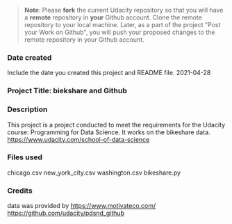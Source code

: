 >**Note**: Please **fork** the current Udacity repository so that you will have a **remote** repository in **your** Github account. Clone the remote repository to your local machine. Later, as a part of the project "Post your Work on Github", you will push your proposed changes to the remote repository in your Github account.

### Date created
Include the date you created this project and README file.
2021-04-28

### Project Title: biekshare and Github

### Description
This project is a project conducted to meet the requirements for the Udacity course: Programming for Data Science. It works on the bikeshare data.
https://www.udacity.com/school-of-data-science

### Files used
chicago.csv
new_york_city.csv
washington.csv
bikeshare.py

### Credits
data was provided by https://www.motivateco.com/
https://github.com/udacity/pdsnd_github
